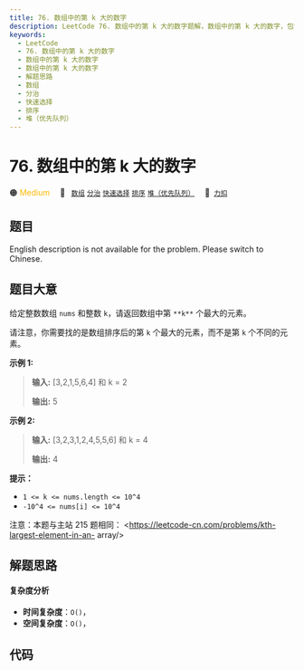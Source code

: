 ```yaml
---
title: 76. 数组中的第 k 大的数字
description: LeetCode 76. 数组中的第 k 大的数字题解，数组中的第 k 大的数字，包含解题思路、复杂度分析以及完整的 JavaScript 代码实现。
keywords:
  - LeetCode
  - 76. 数组中的第 k 大的数字
  - 数组中的第 k 大的数字
  - 数组中的第 k 大的数字
  - 解题思路
  - 数组
  - 分治
  - 快速选择
  - 排序
  - 堆（优先队列）
---
```


# 76. 数组中的第 k 大的数字

🟠 <font color=#ffb800>Medium</font>&emsp; 🔖&ensp; [`数组`](/tag/array.md) [`分治`](/tag/divide-and-conquer.md) [`快速选择`](/tag/quickselect.md) [`排序`](/tag/sorting.md) [`堆（优先队列）`](/tag/heap-priority-queue.md)&emsp; 🔗&ensp;[`力扣`](https://leetcode.cn/problems/xx4gT2)

## 题目

English description is not available for the problem. Please switch to
Chinese.


## 题目大意

给定整数数组 `nums` 和整数 `k`，请返回数组中第 `**k**` 个最大的元素。

请注意，你需要找的是数组排序后的第 `k` 个最大的元素，而不是第 `k` 个不同的元素。



**示例 1:**

> 
> 
> 
> 
> 
> **输入:** [3,2,1,5,6,4] 和 k = 2
> 
> **输出:** 5
> 
> 

**示例  2:**

> 
> 
> 
> 
> 
> **输入:** [3,2,3,1,2,4,5,5,6] 和 k = 4
> 
> **输出:** 4



**提示：**

  * `1 <= k <= nums.length <= 10^4`
  * `-10^4 <= nums[i] <= 10^4`



注意：本题与主站 215 题相同： <https://leetcode-cn.com/problems/kth-largest-element-in-an-
array/>


## 解题思路

#### 复杂度分析

- **时间复杂度**：`O()`，
- **空间复杂度**：`O()`，

## 代码

```javascript

```